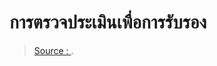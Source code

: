 
การตรวจประเมินเพื่อการรับรอง
===




> [Source : ](https://).
<!--stackedit_data:
eyJoaXN0b3J5IjpbMTAwOTYyNjM1OF19
-->
